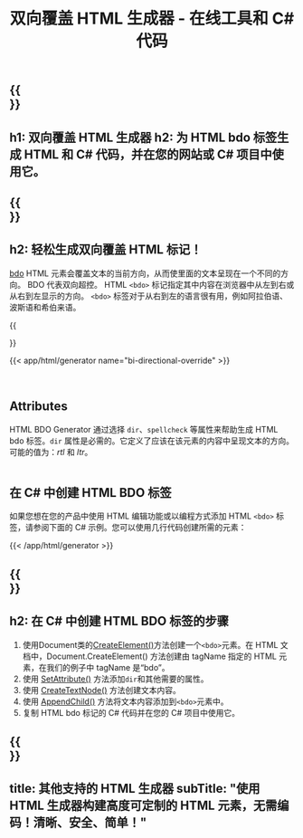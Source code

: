 ﻿---
translation: true
title: 双向覆盖 HTML 生成器 - 在线工具和 C# 代码
template: /templates/_template-generators-child.md
description: HTML BDO 生成器为 HTML bdo 标签创建 HTML 和 C# 代码。您可以生成代码并在您自己的网站或 C# 项目中使用它。
url: /net/generators/bdo/
platformtag: net
generator: HTML BDO Generator
element: HTML bdo tag
tag: bdo
---

{{<section banner>}}
---
h1: 双向覆盖 HTML 生成器
h2: 为 HTML bdo 标签生成 HTML 和 C# 代码，并在您的网站或 C# 项目中使用它。
---

{{<section overview>}}
---
h2: 轻松生成双向覆盖 HTML 标记！
---

[bdo](https://html.spec.whatwg.org/multipage/text-level-semantics.html#the-bdo-element) HTML 元素会覆盖文本的当前方向，从而使里面的文本呈现在一个不同的方向。 BDO 代表双向超控。 HTML `<bdo>` 标记指定其中内容在浏览器中从左到右或从右到左显示的方向。 `<bdo>` 标签对于从右到左的语言很有用，例如阿拉伯语、波斯语和希伯来语。

{{<section plugin>}}

{{< app/html/generator name="bi-directional-override" >}}

<br>
<h2> Attributes </h2>

HTML BDO Generator 通过选择 `dir`、`spellcheck` 等属性来帮助生成 HTML bdo 标签。`dir` 属性是必需的。它定义了应该在该元素的内容中呈现文本的方向。可能的值为：*rtl* 和 *ltr*。
<br><br>

<h2> 在 C# 中创建 HTML BDO 标签</h2>

如果您想在您的产品中使用 HTML 编辑功能或以编程方式添加 HTML `<bdo>` 标签，请参阅下面的 C# 示例。您可以使用几行代码创建所需的元素：

{{< /app/html/generator >}}

{{<section steps>}}
---
h2: 在 C# 中创建 HTML BDO 标签的步骤
---

1. 使用Document类的[CreateElement()](https://reference.aspose.com/html/net/aspose.html.dom/document/createelement/)方法创建一个`<bdo>`元素。在 HTML 文档中，Document.CreateElement() 方法创建由 tagName 指定的 HTML 元素，在我们的例子中 tagName 是“bdo”。
2. 使用 [SetAttribute()](https://reference.aspose.com/html/net/aspose.html.dom/element/setattribute/) 方法添加`dir`和其他需要的属性。
3. 使用 [CreateTextNode()](https://reference.aspose.com/html/net/aspose.html.dom/document/createtextnode/) 方法创建文本内容。
4. 使用 [AppendChild()](https://reference.aspose.com/html/net/aspose.html.dom/node/appendchild/) 方法将文本内容添加到`<bdo>`元素中。
5. 复制 HTML bdo 标记的 C# 代码并在您的 C# 项目中使用它。

{{<section other-generators>}}
---
title: 其他支持的 HTML 生成器
subTitle: "使用 HTML 生成器构建高度可定制的 HTML 元素，无需编码！清晰、安全、简单！"
---